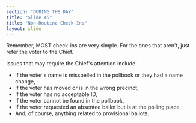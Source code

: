 ```yaml
---
section: "DURING THE DAY"
title: "Slide 45"
title: "Non-Routine Check-Ins"
layout: slide
---
```


Remember, MOST check-ins are very simple. For the ones that aren't, just refer the voter to the Chief.

Issues that may require the Chief's attention include:

- If the voter's name is misspelled in the pollbook or they had a name change,
- If the voter has moved or is in the wrong precinct,
- If the voter has no acceptable ID,
- If the voter cannot be found in the pollbook,
- If the voter requested an absentee ballot but is at the polling place,
- And, of course, anything related to provisional ballots.

